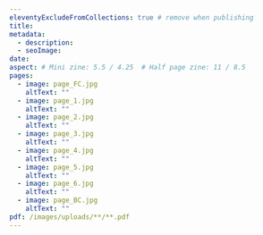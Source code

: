 ```yaml
---
eleventyExcludeFromCollections: true # remove when publishing
title:
metadata:
  - description:
  - seoImage:
date:
aspect: # Mini zine: 5.5 / 4.25  # Half page zine: 11 / 8.5
pages:
  - image: page_FC.jpg
    altText: ""
  - image: page_1.jpg
    altText: ""
  - image: page_2.jpg
    altText: ""
  - image: page_3.jpg
    altText: ""
  - image: page_4.jpg
    altText: ""
  - image: page_5.jpg
    altText: ""
  - image: page_6.jpg
    altText: ""
  - image: page_BC.jpg
    altText: ""
pdf: /images/uploads/**/**.pdf
---
```

